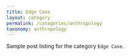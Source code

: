 ```yaml
---
title: Edge Case
layout: category
permalink: /categories/anthropology
taxonomy: anthropology
---
```


Sample post listing for the category `Edge Case`.
